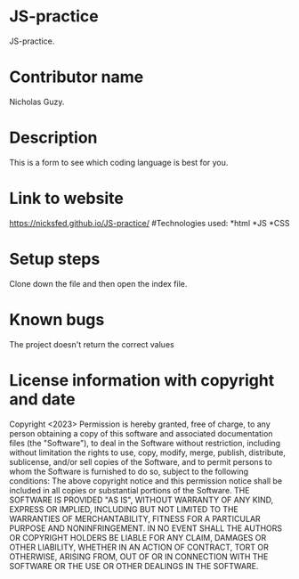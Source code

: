 # JS-practice
JS-practice.
# Contributor name
Nicholas Guzy.
# Description
This is a form to see which coding language is best for you.
# Link to website
https://nicksfed.github.io/JS-practice/
#Technologies used:
*html
*JS
*CSS
# Setup steps
Clone down the file and then open the index file.
# Known bugs
The project doesn't return the correct values
# License information with copyright and date
Copyright <2023> <Nicholas Guzy>
Permission is hereby granted, free of charge, to any person obtaining a copy of this software and associated documentation files (the "Software"), to deal in the Software without restriction, including without limitation the rights to use, copy, modify, merge, publish, distribute, sublicense, and/or sell copies of the Software, and to permit persons to whom the Software is furnished to do so, subject to the following conditions:
The above copyright notice and this permission notice shall be included in all copies or substantial portions of the Software.
THE SOFTWARE IS PROVIDED "AS IS", WITHOUT WARRANTY OF ANY KIND, EXPRESS OR IMPLIED, INCLUDING BUT NOT LIMITED TO THE WARRANTIES OF MERCHANTABILITY, FITNESS FOR A PARTICULAR PURPOSE AND NONINFRINGEMENT. IN NO EVENT SHALL THE AUTHORS OR COPYRIGHT HOLDERS BE LIABLE FOR ANY CLAIM, DAMAGES OR OTHER LIABILITY, WHETHER IN AN ACTION OF CONTRACT, TORT OR OTHERWISE, ARISING FROM, OUT OF OR IN CONNECTION WITH THE SOFTWARE OR THE USE OR OTHER DEALINGS IN THE SOFTWARE.
